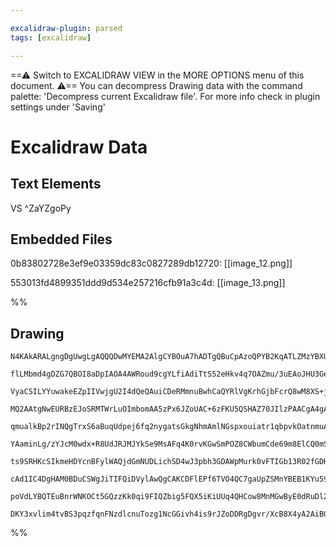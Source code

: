 ```yaml
---

excalidraw-plugin: parsed
tags: [excalidraw]

---
```

==⚠  Switch to EXCALIDRAW VIEW in the MORE OPTIONS menu of this document. ⚠== You can decompress Drawing data with the command palette: 'Decompress current Excalidraw file'. For more info check in plugin settings under 'Saving'


# Excalidraw Data
## Text Elements
VS ^ZaYZgoPy

## Embedded Files
0b83802728e3ef9e03359dc83c0827289db12720: [[image_12.png]]

553013fd4899351ddd9d534e257216cfb91a3c4d: [[image_13.png]]

%%
## Drawing
```compressed-json
N4KAkARALgngDgUwgLgAQQQDwMYEMA2AlgCYBOuA7hADTgQBuCpAzoQPYB2KqATLZMzYBXUtiRoIACyhQ4zZAHoFAc0JRJQgEYA6bGwC2CgF7N6hbEcK4OCtptbErHALRY8RMpWdx8Q1TdIEfARcZgRmBShcZQUebQBWbQBGGjoghH0EDihmbgBtcDBQMBKIEm4IABEAR00ADWYABgAJAE06gHl4gDUoAGtMACEAVUwAJQBlAElUkshYRArCfWik

flLMbmd4gDZG7QBOI8aDpIAOA4AWRoud9cgYLfiAdiTtS52eHkv4q7OAZmu/3uEAoJHU3GeZziHx2B3i1ySzwO/z4hUgkgQhGU0m4lx4OwS0J4B0a/wOZ2e8UajXiIOsymC3EaIOYUFIbD6CAAwmx8GxSBV2dZmHBcIFsrNSppcNg+soOUIOMRefzBRJhRxReKslApZAAGaEfD4CawJkSQQefUQNkcrkAdXBkm4aLmtvZnIQZpgFvQVvKIMVOI44

VyaCSILYYuwakeEZpIIVwjgU2I4dQeQAuiCDeRMmnuBwhCaQYRlVgKrhGjbFcrQ8wM8XS+jbQgEMQ8fEkh8SUlI63GCx2FwI5cziCh6xOAA5Thibg9/5Q57/JJwsvMSrpKAd7gGghhEGaYTKgCiwUy2SbJfwIKEcGIuF3nYjVMaex4CKR3ZBRA4fRFref5sHKe5oAe+BHq2bLPkIGYQIgyrlsoNpGsEhYSI0mgAmcjQ8M8PBnAg/wIAaBwIGS/y/

MQ2AAtgNwEURBzEJoSRMTWrLuOImbomAA5zPx6JZoUAC+6zFKU5QSHAZ70JIlzPAACgA4gAUggACC+AAIqEDwFDKJofQ6XqIILDxZQrMoaytpsaD/DsZzvDwNL9q8PD/GcZwIiC8aoNsLzaKiCKXICPBJPEJKXCCYLEBCaA7OxwXxMSZzrhFzzIiCmLYriDkUsFNxOfEgLdkRX70hwjI8SyMGelyqoCkK5BamKEpma2MpysmSoqnyzUaq12odWhx

qmualkBp2rINQgTrxS6aBuqUdpej6fq2nygatsGkgNhmAmlNGspxouiatr1qbpvkOatnmuAFq+qDNnerblsQlYSLgKRBqexAHUBLbumE4GoEkjk+f8XmrpOTDTqO4MboO8MjnOHALg5+IUiiSWbtuwQvvuh4IMe/0Xhkuo3sDpQPk+RNvtSn7xNS453K2/6AWgr0gWBz2QdBINRFA8EVEhjjVWNGHPRALP/I0EMGsQ45HNRSTEBrLGlZcCBfoR67

YAaminLg/zYJcM0wdx+R8UdJRJMJYkSe9MsAFq4K0rvKGwSmPOZ8CWbumCde69m8ElCQ0mSByfLsUJ+Vs+JvCSByedDOyohn7PunFCWoB82jIkchHa0iMcHDlWI4nqaDjto2elAyfp1UL9o8gN6roAAxJRa5rja3XynW/Vqi1IrtbqUsTb6U3bZbrdegtecrQIc0bbP1p/X4+1houUYxmdCYt6UV1phm2a5vmCCYS9wHvRWYcQLgPC1v9gPc3fIP

ts9SRHKcSIkmeHDYcnBFylWAQjdGmNUDLichSD4wJ3pbh3GDAWpMurk0vFTIGb13R02fGDH8H58K7HJICP85Yua3xppAfkfNiZQXQe6IONd0DdAmLWSgAAVLArCIDsLQpwKAExCBGB4o5XMQiABij1jT+QbvMXh2lsSIwgMEA0IdShDigOYAgyjlCqKgNGG0ehsi4HLEwG+PNWwCmxOWAgPDg4VAEfSIQRixjhFETxdkQgmGlH/AgZoVd8rgxSmJ

cAd1IC4DgHAM0BDuCSWgJiTIFQiDVylAwQgCAKCDFlEPf6TVO4QC7gaUpZSMnYBEB1KYu59BmjboUioPcyQQ1+oUCAlTSDVNqbknqw9GlDXHjqSU6wOlVN1DUjIUjxrrwqNNCp4zsiTLqXNJeS1eCjM6d0jI9T1qTTmXPBZXSJm1LGMIEMu8IybMWVAZZHQD6wHOsfMZxylm1KkdI2R+B5HXNebc95QiRFiO4BI9pWyTkZEcVAfRqj1GaJedslZ4

poVdLYBQTEuBnrWNKOCt5GQzzKk0qi9FIQZbig5FQX5iKiUUq4QHCow8MnMGwByE0dRuDl20HhK4YVniNB+L/Ok7TmWsvwK0Rc3kDj121pcfsnwwrkPaUYNgBgEmDgIL45kwUPiXFTk7MFNzllnL6u/dAjLRkKhIECnirkLWkCtbuOA3AhUn3tcQAAsmwT6BLcCaGCPzEmdqSADNQJJSAgw+Qy1IEZXAAAKTK1BeBIkTQm1A+x4gAEobQeOUCWcU

DKY3xvlim4tvBS3pqzfqnFNzdlcnuTozg1NcGGivh4is9rJZoDDRgDgvr/XcB8X4yA2AiBOrQIOkEvaUnjtIL4qMbiAkDtnQgKtkA7AACsEDYByBMXtcBPXet7X61Bgb2myh0YwLhKr8BquYfSy06Rt0jhMfBIx+g6WLA/jQtRoEuQBsYX+UI0Kn2XuvTg8JYBxJ0HQuEBJokQCiSAA=
```
%%